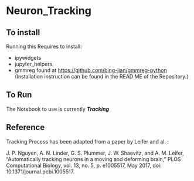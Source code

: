 # Neuron_Tracking

## To install

Running this Requires to install:

- ipywidgets
- jupyter_helpers
- gmmreg found at https://github.com/bing-jian/gmmreg-python (Installation instruction can be found in the READ ME of the Repository.)

## To Run

The Notebook to use is currently ***Tracking*** 


## Reference
Tracking Process has been adapted from a paper by Leifer and al. :

J. P. Nguyen, A. N. Linder, G. S. Plummer, J. W. Shaevitz, and A. M. Leifer, “Automatically tracking neurons in a moving and deforming brain,” PLOS Computational Biology, vol. 13, no. 5, p. e1005517, May 2017, doi: 10.1371/journal.pcbi.1005517.

